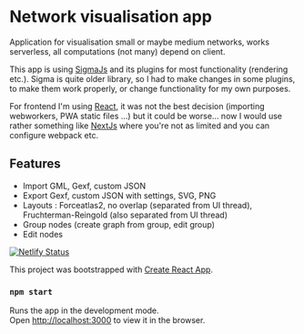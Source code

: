 # Network visualisation app

Application for visualisation small or maybe medium networks, works serverless, all computations (not many) depend on client.

This app is using [SigmaJs](https://github.com/jacomyal/sigma.js) and its plugins for most functionality (rendering etc.).
Sigma is quite older library, so I had to make changes in some plugins, to make them work properly, or change functionality for my own purposes.

For frontend I'm using [React](https://reactjs.org/), it was not the best decision (importing webworkers, PWA static files ...) but it could be worse... now I would use rather something like [NextJs](https://nextjs.org/) where you're not as limited and you can configure webpack etc.

## Features

- Import GML, Gexf, custom JSON 
- Export Gexf, custom JSON with settings, SVG, PNG
- Layouts : Forceatlas2, no overlap (separated from UI thread), Fruchterman-Reingold (also separated from UI thread)
- Group nodes (create graph from group, edit group)
- Edit nodes


[![Netlify Status](https://api.netlify.com/api/v1/badges/59c0cab6-c3f5-4cd5-ad81-7310b5768843/deploy-status)](https://app.netlify.com/sites/nostalgic-mccarthy-952667/deploys)

This project was bootstrapped with [Create React App](https://github.com/facebook/create-react-app).

### `npm start`

Runs the app in the development mode.<br />
Open [http://localhost:3000](http://localhost:3000) to view it in the browser.
